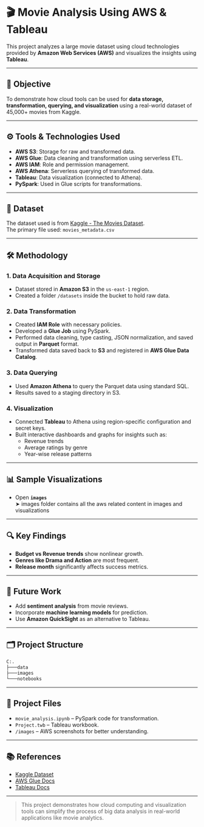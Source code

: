 # 🎬 Movie Analysis Using AWS & Tableau

This project analyzes a large movie dataset using cloud technologies provided by **Amazon Web Services (AWS)** and visualizes the insights using **Tableau**.

---

## 📌 Objective

To demonstrate how cloud tools can be used for **data storage, transformation, querying, and visualization** using a real-world dataset of 45,000+ movies from Kaggle.

---

## ⚙️ Tools & Technologies Used

- **AWS S3**: Storage for raw and transformed data.
- **AWS Glue**: Data cleaning and transformation using serverless ETL.
- **AWS IAM**: Role and permission management.
- **AWS Athena**: Serverless querying of transformed data.
- **Tableau**: Data visualization (connected to Athena).
- **PySpark**: Used in Glue scripts for transformations.

---

## 📂 Dataset

The dataset used is from [Kaggle - The Movies Dataset](https://www.kaggle.com/datasets/rounakbanik/the-movies-dataset?select=movies_metadata.csv).  
The primary file used: `movies_metadata.csv`

---

## 🛠️ Methodology

### 1. **Data Acquisition and Storage**
- Dataset stored in **Amazon S3** in the `us-east-1` region.
- Created a folder `/datasets` inside the bucket to hold raw data.

### 2. **Data Transformation**
- Created **IAM Role** with necessary policies.
- Developed a **Glue Job** using PySpark.
- Performed data cleaning, type casting, JSON normalization, and saved output in **Parquet** format.
- Transformed data saved back to **S3** and registered in **AWS Glue Data Catalog**.

### 3. **Data Querying**
- Used **Amazon Athena** to query the Parquet data using standard SQL.
- Results saved to a staging directory in S3.

### 4. **Visualization**
- Connected **Tableau** to Athena using region-specific configuration and secret keys.
- Built interactive dashboards and graphs for insights such as:
  - Revenue trends
  - Average ratings by genre
  - Year-wise release patterns

---

## 📊 Sample Visualizations


- Open **`images`**  
  ➤ images folder contains all the aws related  content in images and visualizations

---



## 🔍 Key Findings

- **Budget vs Revenue trends** show nonlinear growth.
- **Genres like Drama and Action** are most frequent.
- **Release month** significantly affects success metrics.

---

## 🚀 Future Work

- Add **sentiment analysis** from movie reviews.
- Incorporate **machine learning models** for prediction.
- Use **Amazon QuickSight** as an alternative to Tableau.

---

## 🗂️ Project Structure

```bash
C:.
├───data
├───images
└───notebooks
```
---

## 📁 Project Files

- `movie_analysis.ipynb` – PySpark code for transformation.
- `Project.twb` – Tableau workbook.
- `/images` – AWS screenshots for better understanding.

---

## 📚 References

- [Kaggle Dataset](https://www.kaggle.com/datasets/rounakbanik/the-movies-dataset)
- [AWS Glue Docs](https://docs.aws.amazon.com/glue/)
- [Tableau Docs](https://help.tableau.com/)

---

> This project demonstrates how cloud computing and visualization tools can simplify the process of big data analysis in real-world applications like movie analytics.
